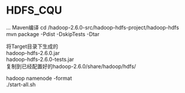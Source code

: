 # HDFS_CQU
...
Maven编译
cd /hadoop-2.6.0-src/hadoop-hdfs-project/hadoop-hdfs</br>
mvn package -Pdist -DskipTests -Dtar</br>

将Target目录下生成的</br>
hadoop-hdfs-2.6.0.jar</br>
hadoop-hdfs-2.6.0-tests.jar</br>
复制到已经配置好的hadoop-2.6.0/share/hadoop/hdfs/</br>

hadoop namenode -format</br>
./start-all.sh</br>


